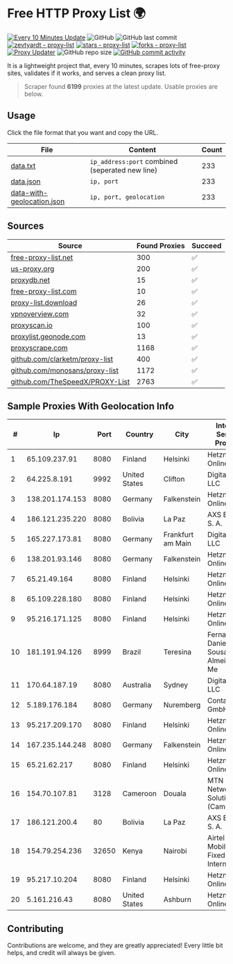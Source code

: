 
# Free HTTP Proxy List 🌍

[![Every 10 Minutes Update](https://github.com/mertguvencli/http-proxy-list/actions/workflows/main.yml/badge.svg?branch=main)](https://github.com/mertguvencli/http-proxy-list/actions/workflows/main.yml)
![GitHub](https://img.shields.io/github/license/mertguvencli/http-proxy-list)
![GitHub last commit](https://img.shields.io/github/last-commit/mertguvencli/http-proxy-list)
[![zevtyardt - proxy-list](https://img.shields.io/static/v1?label=zevtyardt&message=proxy-list&color=blue&logo=github)](https://github.com/zevtyardt/proxy-list "Go to GitHub repo")
[![stars - proxy-list](https://img.shields.io/github/stars/zevtyardt/proxy-list?style=social)](https://github.com/zevtyardt/proxy-list)
[![forks - proxy-list](https://img.shields.io/github/forks/zevtyardt/proxy-list?style=social)](https://github.com/zevtyardt/proxy-list)
[![Proxy Updater](https://github.com/zevtyardt/proxy-list/workflows/Proxy%20Updater/badge.svg)](https://github.com/zevtyardt/proxy-list/actions?query=workflow:"Proxy+Updater")
![GitHub repo size](https://img.shields.io/github/repo-size/zevtyardt/proxy-list)
[![GitHub commit activity](https://img.shields.io/github/commit-activity/m/zevtyardt/proxy-list?logo=commits)](https://github.com/zevtyardt/proxy-list/commits/main)

It is a lightweight project that, every 10 minutes, scrapes lots of free-proxy sites, validates if it works, and serves a clean proxy list.

> Scraper found **6199** proxies at the latest update. Usable proxies are below.

## Usage

Click the file format that you want and copy the URL.

|File|Content|Count|
|----|-------|-----|
|[data.txt](https://raw.githubusercontent.com/mertguvencli/http-proxy-list/main/proxy-list/data.txt)|`ip_address:port` combined (seperated new line)|233|
|[data.json](https://raw.githubusercontent.com/mertguvencli/http-proxy-list/main/proxy-list/data.json)|`ip, port`|233|
|[data-with-geolocation.json](https://raw.githubusercontent.com/mertguvencli/http-proxy-list/main/proxy-list/data-with-geolocation.json)|`ip, port, geolocation`|233|

## Sources

|Source|Found Proxies|Succeed|
|------|-------------|-------|
|[free-proxy-list.net](https://free-proxy-list.net)|300|✅|
|[us-proxy.org](https://www.us-proxy.org)|200|✅|
|[proxydb.net](http://proxydb.net)|15|✅|
|[free-proxy-list.com](https://free-proxy-list.com/?page=&port=&type%5B%5D=http&type%5B%5D=https&up_time=0&search=Search)|10|✅|
|[proxy-list.download](https://www.proxy-list.download/HTTP)|26|✅|
|[vpnoverview.com](https://vpnoverview.com/privacy/anonymous-browsing/free-proxy-servers)|32|✅|
|[proxyscan.io](https://www.proxyscan.io)|100|✅|
|[proxylist.geonode.com](https://proxylist.geonode.com/api/proxy-list?limit=300&page=1&sort_by=lastChecked&sort_type=desc&protocols=http,https)|13|✅|
|[proxyscrape.com](https://api.proxyscrape.com/v2/?request=displayproxies&protocol=http&timeout=10000&country=all&ssl=all&anonymity=all)|1168|✅|
|[github.com/clarketm/proxy-list](https://raw.githubusercontent.com/clarketm/proxy-list/master/proxy-list-raw.txt)|400|✅|
|[github.com/monosans/proxy-list](https://raw.githubusercontent.com/monosans/proxy-list/main/proxies/http.txt)|1172|✅|
|[github.com/TheSpeedX/PROXY-List](https://raw.githubusercontent.com/TheSpeedX/PROXY-List/master/http.txt)|2763|✅|


## Sample Proxies With Geolocation Info

|#|Ip|Port|Country|City|Internet Service Provider|
|-|--|----|-------|----|-------------------------|
|1|65.109.237.91|8080|Finland|Helsinki|Hetzner Online GmbH|
|2|64.225.8.191|9992|United States|Clifton|DigitalOcean, LLC|
|3|138.201.174.153|8080|Germany|Falkenstein|Hetzner Online GmbH|
|4|186.121.235.220|8080|Bolivia|La Paz|AXS Bolivia S. A.|
|5|165.227.173.81|8080|Germany|Frankfurt am Main|DigitalOcean, LLC|
|6|138.201.93.146|8080|Germany|Falkenstein|Hetzner Online GmbH|
|7|65.21.49.164|8080|Finland|Helsinki|Hetzner Online GmbH|
|8|65.109.228.180|8080|Finland|Helsinki|Hetzner Online GmbH|
|9|95.216.171.125|8080|Finland|Helsinki|Hetzner Online GmbH|
|10|181.191.94.126|8999|Brazil|Teresina|Fernanda Danielly Sousa Almeida - Me|
|11|170.64.187.19|8080|Australia|Sydney|DigitalOcean, LLC|
|12|5.189.176.184|8080|Germany|Nuremberg|Contabo GmbH|
|13|95.217.209.170|8080|Finland|Helsinki|Hetzner Online GmbH|
|14|167.235.144.248|8080|Germany|Falkenstein|Hetzner Online GmbH|
|15|65.21.62.217|8080|Finland|Helsinki|Hetzner Online GmbH|
|16|154.70.107.81|3128|Cameroon|Douala|MTN Network Solutions (Cameroon)|
|17|186.121.200.4|80|Bolivia|La Paz|AXS Bolivia S. A.|
|18|154.79.254.236|32650|Kenya|Nairobi|Airtel KE Mobile & Fixed Internet|
|19|95.217.10.204|8080|Finland|Helsinki|Hetzner Online GmbH|
|20|5.161.216.43|8080|United States|Ashburn|Hetzner Online GmbH|



## Contributing

Contributions are welcome, and they are greatly appreciated! Every
little bit helps, and credit will always be given.

